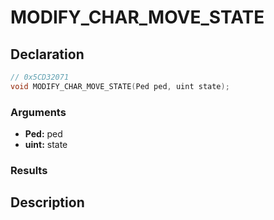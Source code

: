 # MODIFY_CHAR_MOVE_STATE

## Declaration
```cpp
// 0x5CD32071
void MODIFY_CHAR_MOVE_STATE(Ped ped, uint state);
```

### Arguments
- **Ped:** ped
- **uint:** state

### Results

## Description
